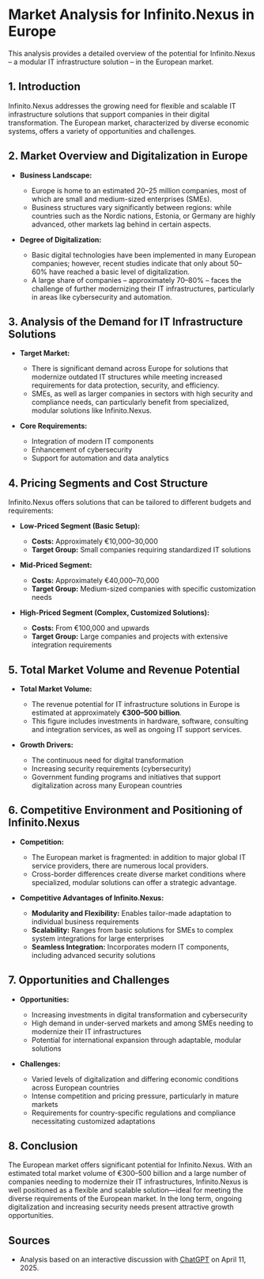 # Market Analysis for Infinito.Nexus in Europe

This analysis provides a detailed overview of the potential for Infinito.Nexus – a modular IT infrastructure solution – in the European market.

## 1. Introduction
Infinito.Nexus addresses the growing need for flexible and scalable IT infrastructure solutions that support companies in their digital transformation. The European market, characterized by diverse economic systems, offers a variety of opportunities and challenges.

## 2. Market Overview and Digitalization in Europe
- **Business Landscape:**  
  - Europe is home to an estimated 20–25 million companies, most of which are small and medium-sized enterprises (SMEs).
  - Business structures vary significantly between regions: while countries such as the Nordic nations, Estonia, or Germany are highly advanced, other markets lag behind in certain aspects.

- **Degree of Digitalization:**  
  - Basic digital technologies have been implemented in many European companies; however, recent studies indicate that only about 50–60% have reached a basic level of digitalization.
  - A large share of companies – approximately 70–80% – faces the challenge of further modernizing their IT infrastructures, particularly in areas like cybersecurity and automation.

## 3. Analysis of the Demand for IT Infrastructure Solutions
- **Target Market:**  
  - There is significant demand across Europe for solutions that modernize outdated IT structures while meeting increased requirements for data protection, security, and efficiency.
  - SMEs, as well as larger companies in sectors with high security and compliance needs, can particularly benefit from specialized, modular solutions like Infinito.Nexus.

- **Core Requirements:**  
  - Integration of modern IT components  
  - Enhancement of cybersecurity  
  - Support for automation and data analytics

## 4. Pricing Segments and Cost Structure
Infinito.Nexus offers solutions that can be tailored to different budgets and requirements:

- **Low-Priced Segment (Basic Setup):**  
  - **Costs:** Approximately €10,000–30,000  
  - **Target Group:** Small companies requiring standardized IT solutions

- **Mid-Priced Segment:**  
  - **Costs:** Approximately €40,000–70,000  
  - **Target Group:** Medium-sized companies with specific customization needs

- **High-Priced Segment (Complex, Customized Solutions):**  
  - **Costs:** From €100,000 and upwards  
  - **Target Group:** Large companies and projects with extensive integration requirements

## 5. Total Market Volume and Revenue Potential
- **Total Market Volume:**  
  - The revenue potential for IT infrastructure solutions in Europe is estimated at approximately **€300–500 billion**.
  - This figure includes investments in hardware, software, consulting and integration services, as well as ongoing IT support services.

- **Growth Drivers:**  
  - The continuous need for digital transformation  
  - Increasing security requirements (cybersecurity)  
  - Government funding programs and initiatives that support digitalization across many European countries

## 6. Competitive Environment and Positioning of Infinito.Nexus
- **Competition:**  
  - The European market is fragmented: in addition to major global IT service providers, there are numerous local providers.
  - Cross-border differences create diverse market conditions where specialized, modular solutions can offer a strategic advantage.

- **Competitive Advantages of Infinito.Nexus:**  
  - **Modularity and Flexibility:** Enables tailor-made adaptation to individual business requirements  
  - **Scalability:** Ranges from basic solutions for SMEs to complex system integrations for large enterprises  
  - **Seamless Integration:** Incorporates modern IT components, including advanced security solutions

## 7. Opportunities and Challenges
- **Opportunities:**  
  - Increasing investments in digital transformation and cybersecurity  
  - High demand in under-served markets and among SMEs needing to modernize their IT infrastructures  
  - Potential for international expansion through adaptable, modular solutions

- **Challenges:**  
  - Varied levels of digitalization and differing economic conditions across European countries  
  - Intense competition and pricing pressure, particularly in mature markets  
  - Requirements for country-specific regulations and compliance necessitating customized adaptations

## 8. Conclusion
The European market offers significant potential for Infinito.Nexus. With an estimated total market volume of €300–500 billion and a large number of companies needing to modernize their IT infrastructures, Infinito.Nexus is well positioned as a flexible and scalable solution—ideal for meeting the diverse requirements of the European market. In the long term, ongoing digitalization and increasing security needs present attractive growth opportunities.

## Sources
- Analysis based on an interactive discussion with [ChatGPT](https://chatgpt.com/c/67f95f70-865c-800f-bd97-864a36f9b498) on April 11, 2025.
